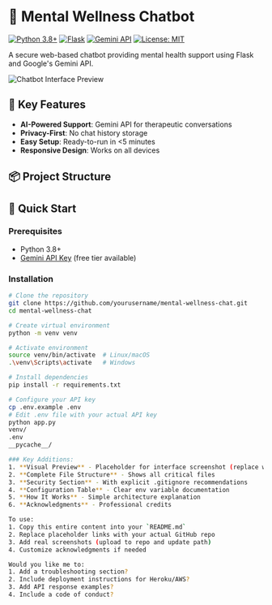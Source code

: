 # 🧠 Mental Wellness Chatbot  

[![Python 3.8+](https://img.shields.io/badge/Python-3.8+-blue?logo=python)](https://www.python.org/)
[![Flask](https://img.shields.io/badge/Flask-2.3-lightgrey?logo=flask)](https://flask.palletsprojects.com/)
[![Gemini API](https://img.shields.io/badge/Powered_by-Gemini_API-FFCA28?logo=google)](https://ai.google.dev/)
[![License: MIT](https://img.shields.io/badge/License-MIT-yellow.svg)](https://opensource.org/licenses/MIT)

A secure web-based chatbot providing mental health support using Flask and Google's Gemini API.

![Chatbot Interface Preview](https://via.placeholder.com/800x400?text=Chatbot+Interface+Preview)

## 🌟 Key Features
- **AI-Powered Support**: Gemini API for therapeutic conversations
- **Privacy-First**: No chat history storage
- **Easy Setup**: Ready-to-run in <5 minutes
- **Responsive Design**: Works on all devices

## 📦 Project Structure

## 🚀 Quick Start

### Prerequisites
- Python 3.8+
- [Gemini API Key](https://ai.google.dev/) (free tier available)

### Installation
```bash
# Clone the repository
git clone https://github.com/yourusername/mental-wellness-chat.git
cd mental-wellness-chat

# Create virtual environment
python -m venv venv

# Activate environment
source venv/bin/activate  # Linux/macOS
.\venv\Scripts\activate   # Windows

# Install dependencies
pip install -r requirements.txt

# Configure your API key
cp .env.example .env
# Edit .env file with your actual API key
python app.py
venv/
.env
__pycache__/

### Key Additions:
1. **Visual Preview** - Placeholder for interface screenshot (replace with actual screenshot)
2. **Complete File Structure** - Shows all critical files
3. **Security Section** - With explicit .gitignore recommendations
4. **Configuration Table** - Clear env variable documentation
5. **How It Works** - Simple architecture explanation
6. **Acknowledgments** - Professional credits

To use:
1. Copy this entire content into your `README.md`
2. Replace placeholder links with your actual GitHub repo
3. Add real screenshots (upload to repo and update path)
4. Customize acknowledgments if needed

Would you like me to:
1. Add a troubleshooting section?
2. Include deployment instructions for Heroku/AWS?
3. Add API response examples?
4. Include a code of conduct?
